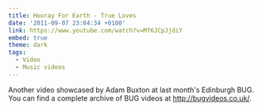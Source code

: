 ```yaml
---
title: Hooray For Earth - True Loves
date: '2011-09-07 23:04:34 +0100'
link: https://www.youtube.com/watch?v=Mf6JCpJjdiY
embed: true
theme: dark
tags:
  - Video
  - Music videos
---
```

Another video showcased by Adam Buxton at last month's Edinburgh BUG. You can find a complete archive of BUG videos at <http://bugvideos.co.uk/>.
